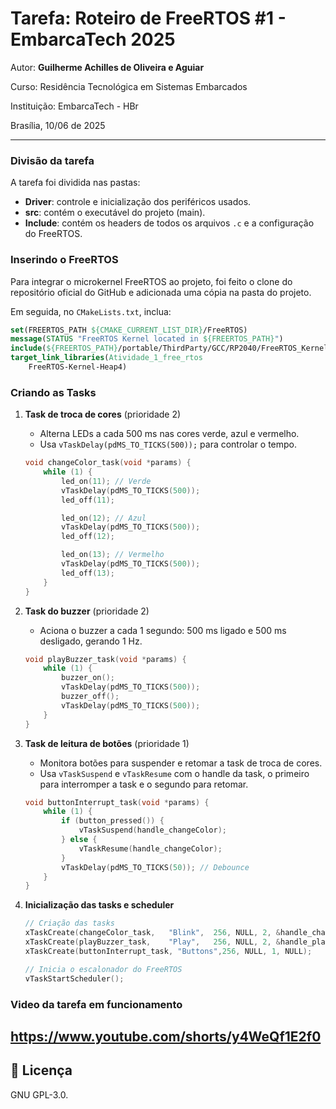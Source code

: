 
# Tarefa: Roteiro de FreeRTOS #1 - EmbarcaTech 2025

Autor: **Guilherme Achilles de Oliveira e Aguiar**

Curso: Residência Tecnológica em Sistemas Embarcados

Instituição: EmbarcaTech - HBr

Brasília, 10/06 de 2025

---

### Divisão da tarefa

A tarefa foi dividida nas pastas:

* **Driver**: controle e inicialização dos periféricos usados.
* **src**: contém o executável do projeto (main).
* **Include**: contém os headers de todos os arquivos `.c` e a configuração do FreeRTOS.

### Inserindo o FreeRTOS

Para integrar o microkernel FreeRTOS ao projeto, foi feito o clone do repositório oficial do GitHub e adicionada uma cópia na pasta do projeto.

Em seguida, no `CMakeLists.txt`, inclua:

```cmake
set(FREERTOS_PATH ${CMAKE_CURRENT_LIST_DIR}/FreeRTOS)
message(STATUS "FreeRTOS Kernel located in ${FREERTOS_PATH}")
include(${FREERTOS_PATH}/portable/ThirdParty/GCC/RP2040/FreeRTOS_Kernel_import.cmake)
target_link_libraries(Atividade_1_free_rtos
    FreeRTOS-Kernel-Heap4)
```

### Criando as Tasks

1. **Task de troca de cores** (prioridade 2)

   * Alterna LEDs a cada 500 ms nas cores verde, azul e vermelho.
   * Usa `vTaskDelay(pdMS_TO_TICKS(500));` para controlar o tempo.

   ```c
   void changeColor_task(void *params) {
       while (1) {
           led_on(11); // Verde
           vTaskDelay(pdMS_TO_TICKS(500));
           led_off(11);

           led_on(12); // Azul
           vTaskDelay(pdMS_TO_TICKS(500));
           led_off(12);

           led_on(13); // Vermelho
           vTaskDelay(pdMS_TO_TICKS(500));
           led_off(13);
       }
   }
   ```

2. **Task do buzzer** (prioridade 2)

   * Aciona o buzzer a cada 1 segundo: 500 ms ligado e 500 ms desligado, gerando 1 Hz.

   ```c
   void playBuzzer_task(void *params) {
       while (1) {
           buzzer_on();
           vTaskDelay(pdMS_TO_TICKS(500));
           buzzer_off();
           vTaskDelay(pdMS_TO_TICKS(500));
       }
   }
   ```

3. **Task de leitura de botões** (prioridade 1)

   * Monitora botões para suspender e retomar a task de troca de cores.
   * Usa `vTaskSuspend` e `vTaskResume` com o handle da task, o primeiro para interromper a task e o segundo para retomar.

   ```c
   void buttonInterrupt_task(void *params) {
       while (1) {
           if (button_pressed()) {
               vTaskSuspend(handle_changeColor);
           } else {
               vTaskResume(handle_changeColor);
           }
           vTaskDelay(pdMS_TO_TICKS(50)); // Debounce
       }
   }
   ```

4. **Inicialização das tasks e scheduler**

   ```c
   // Criação das tasks
   xTaskCreate(changeColor_task,   "Blink",  256, NULL, 2, &handle_changeColor);
   xTaskCreate(playBuzzer_task,    "Play",   256, NULL, 2, &handle_playBuzzer);
   xTaskCreate(buttonInterrupt_task, "Buttons",256, NULL, 1, NULL);

   // Inicia o escalonador do FreeRTOS
   vTaskStartScheduler();

   ```


### Video da tarefa em funcionamento 
https://www.youtube.com/shorts/y4WeQf1E2f0
---

## 📜 Licença
GNU GPL-3.0.
